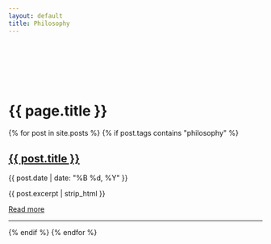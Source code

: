```yaml
---
layout: default
title: Philosophy
---
```


<div style="padding-top: 5rem;"> <!-- adjust 5rem as needed for your navbar height -->
  <h1>{{ page.title }}</h1>

  <div class="tag-posts">
    {% for post in site.posts %}
      {% if post.tags contains "philosophy" %}
        <div class="post-card">
          <h2><a href="{{ post.url | relative_url }}">{{ post.title }}</a></h2>
          <p class="post-date">{{ post.date | date: "%B %d, %Y" }}</p>
          <p class="post-excerpt">{{ post.excerpt | strip_html }}</p>
          <a class="read-more" href="{{ post.url | relative_url }}">Read more</a>
        </div>
        <hr class="post-divider">
      {% endif %}
    {% endfor %}
  </div>
</div>
